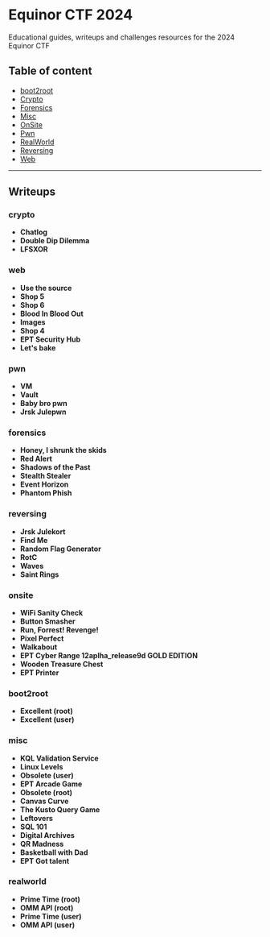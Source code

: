 
# Equinor CTF 2024
Educational guides, writeups and challenges resources for the 2024 Equinor CTF


## Table of content

- [boot2root](#boot2root)
- [Crypto](#crypto)
- [Forensics](#forensics)
- [Misc](#misc)
- [OnSite](#onsite)
- [Pwn](#pwn)
- [RealWorld](#realworld)
- [Reversing](#reversing)
- [Web](#web)

---

## Writeups

### crypto
 - **Chatlog**
 - **Double Dip Dilemma**
 - **LFSXOR**
### web
 - **Use the source**
 - **Shop 5**
 - **Shop 6**
 - **Blood In Blood Out**
 - **Images**
 - **Shop 4**
 - **EPT Security Hub**
 - **Let's bake**
### pwn
 - **VM**
 - **Vault**
 - **Baby bro pwn**
 - **Jrsk Julepwn**
### forensics
 - **Honey, I shrunk the skids**
 - **Red Alert**
 - **Shadows of the Past**
 - **Stealth Stealer**
 - **Event Horizon**
 - **Phantom Phish**
### reversing
 - **Jrsk Julekort**
 - **Find Me**
 - **Random Flag Generator**
 - **RotC**
 - **Waves**
 - **Saint Rings**
### onsite
 - **WiFi Sanity Check**
 - **Button Smasher**
 - **Run, Forrest! Revenge!**
 - **Pixel Perfect**
 - **Walkabout**
 - **EPT Cyber Range 12aplha_release9d GOLD EDITION**
 - **Wooden Treasure Chest**
 - **EPT Printer**
### boot2root
 - **Excellent (root)**
 - **Excellent (user)**
### misc
 - **KQL Validation Service**
 - **Linux Levels**
 - **Obsolete (user)**
 - **EPT Arcade Game**
 - **Obsolete (root)**
 - **Canvas Curve**
 - **The Kusto Query Game**
 - **Leftovers**
 - **SQL 101**
 - **Digital Archives**
 - **QR Madness**
 - **Basketball with Dad**
 - **EPT Got talent**
### realworld
 - **Prime Time (root)**
 - **OMM API (root)**
 - **Prime Time (user)**
 - **OMM API (user)**

